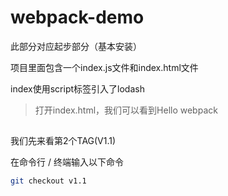 # webpack-demo

此部分对应起步部分（基本安装）

项目里面包含一个index.js文件和index.html文件

index使用script标签引入了lodash

> 打开index.html，我们可以看到Hello webpack

## 

我们先来看第2个TAG(V1.1)

在命令行 / 终端输入以下命令

```bash
git checkout v1.1
```





